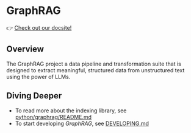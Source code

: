 # GraphRAG

👉 [Check out our docsite!](https://ashy-glacier-0caaba110.4.azurestaticapps.net)

## Overview
The GraphRAG project a data pipeline and transformation suite that is designed to extract meaningful, structured data from unstructured text using the power of LLMs.

## Diving Deeper
* To read more about the indexing library, see [python/graphrag/README.md](./python/graphrag/README.md)
* To start developing *GraphRAG*, see [DEVELOPING.md](./DEVELOPING.md)
